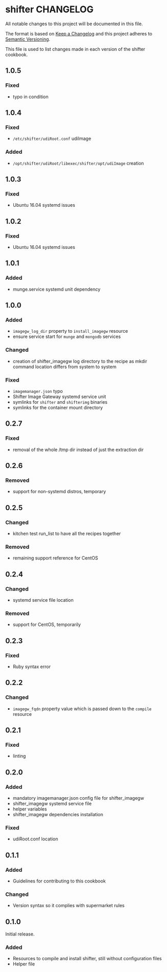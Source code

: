 # shifter CHANGELOG
All notable changes to this project will be documented in this file.

The format is based on [Keep a Changelog](http://keepachangelog.com/) and this project adheres to [Semantic Versioning](http://semver.org/).

This file is used to list changes made in each version of the shifter cookbook.

## 1.0.5

### Fixed

- typo in condition

## 1.0.4

### Fixed

- `/etc/shifter/udiRoot.conf` udiImage

### Added

- `/opt/shifter/udiRoot/libexec/shifter/opt/udiImage` creation

## 1.0.3

### Fixed

- Ubuntu 16.04 systemd issues

## 1.0.2

### Fixed

- Ubuntu 16.04 systemd issues

## 1.0.1

### Added

- munge.service systemd unit dependency
 
## 1.0.0

### Added

- `imagegw_log_dir` property to `install_imagegw` resource
- ensure service start for `munge` and `mongodb` services

### Changed

- creation of shifter_imagegw log directory to the recipe as mkdir command location differs from system to system 

### Fixed

- `imagemanager.json` typo
- Shifter Image Gateway systemd service unit
- symlinks for `shifter` and `shifterimg` binaries
- symlinks for the container mount directory 

## 0.2.7

### Fixed

- removal of the whole /tmp dir instead of just the extraction dir

## 0.2.6

### Removed

- support for non-systemd distros, temporary

## 0.2.5

### Changed

- kitchen test run_list to have all the recipes together

### Removed

- remaining support reference for CentOS

## 0.2.4

### Changed

- systemd service file location

### Removed

- support for CentOS, temporarily

## 0.2.3

### Fixed

- Ruby syntax error

## 0.2.2

### Changed

- `imagegw_fqdn` property value which is passed down to the `compile` resource   

## 0.2.1

### Fixed

- linting

## 0.2.0

### Added

- mandatory imagemanager.json config file for shifter_imagegw
- shifter_imagegw systemd service file
- helper variables
- shifter_imagegw dependencies installation

### Fixed

- udiRoot.conf location

## 0.1.1

### Added

- Guidelines for contributing to this cookbook

### Changed

- Version syntax so it complies with supermarket rules

## 0.1.0

Initial release.

### Added

- Resources to compile and install shifter, still without configuration files
- Helper file
